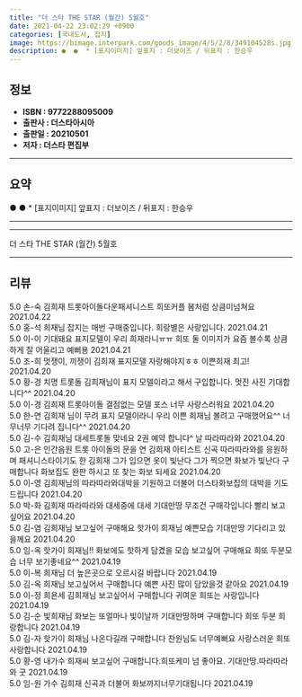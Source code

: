 ```yaml
---
title: "더 스타 THE STAR (월간) 5월호"
date: 2021-04-22 23:02:29 +0900
categories: [국내도서, 잡지]
image: https://bimage.interpark.com/goods_image/4/5/2/8/349104528s.jpg
description: ●  ●  * [표지이미지] 앞표지 : 더보이즈 / 뒤표지 : 한승우
---
```


## **정보**

- **ISBN : 9772288095009**
- **출판사 : 더스타아시아**
- **출판일 : 20210501**
- **저자 : 더스타 편집부**

------



## **요약**

●  ●  * [표지이미지] 앞표지 : 더보이즈 / 뒤표지 : 한승우

------



------


더 스타 THE STAR (월간) 5월호 

------


## **리뷰** 

5.0 손-숙 김희재 트롯아이돌다운패셔니스트
희또커플 봄처럼 상큼미넘쳐요  2021.04.22 <br/>5.0 홍-석 희재님 잡지는 매번 구매중입니다. 희랑별은 사랑입니다. 2021.04.21 <br/>5.0 이-이 기대돼요 표지모델이 우리 희재라니ㅠㅠ
희또 둘 이미지가 요즘 볼수록 상큼하게
잘 어울리고 예뻐용 2021.04.21 <br/>5.0 조-희 멋쟁이, 끼쟁이 김희재 표지모델 자랑해야지ㅎㅎ 이쁜희재  최고! 2021.04.20 <br/>5.0 황-경 치명 트롯돌 김희재님이 표지 모델이라고 해서 구입합니다. 멋진 사진 기대합니다^^ 2021.04.20 <br/>5.0 이-경 김희재 트롯아이돌 결점없는 모델 포스 너무 사랑스러워요  2021.04.20 <br/>5.0 한-연 김희재 님이 무려 표지 모델이라니
우리 이쁜 희재님 볼려고 구매했어요^^ 
너무너무 기다려 집니다^^ 2021.04.20 <br/>5.0 김-수 김희재님 대세트롯돌 맞네요
2권 예약 합니다^
날 따라따라와  2021.04.20 <br/>5.0 고-은 인간음원 트롯 아이돌의 문을 연 김희재 아티스트
신곡 따라따라와를 응원하며 패셔니스타이기도 한 김희재 그가 입으면 옷이 빛난다 그가 찍으면 화보가 빛난다 구매합니다 화보집도 완판 하시고 또 찾는 화보 되세요 2021.04.20 <br/>5.0 이-영 김희재님의 따라따라와대박을 기원하고 더불어 더스타화보집의 대박을 기도드립니다  2021.04.20 <br/>5.0 박-화 김희재 따라따라와 대세중에 대세 기대만땅 무조건 구매각입니다 빨리 보고싶어요  2021.04.20 <br/>5.0 김-염 김희재님 보고싶어 구매해요 핫가이 희재님 예쁜모습 기대만땅 기다리고 있을께요 2021.04.20 <br/>5.0 임-옥 핫가이 희재님!! 화보에도 핫하게 담겼을 모습 보고싶어 구매해요 희또 두분모습 너무 보기좋네요^^ 2021.04.19 <br/>5.0 이-복 희재님 더 높은곳으로 오르시길 바랍니다 2021.04.19 <br/>5.0 김-옥 희재님 보고싶어서 구매합니다 예쁜 사진 많이 담았을것 같아요 2021.04.19 <br/>5.0 이-정 희욘세 김희재님 보고싶어서 구매합니다 귀여운 희또는 사랑입니다 2021.04.19 <br/>5.0 김-순 빛희재님 화보는 또얼마나 빛이날까 기대만땅하며 구매합니다 희또 두분 희랑합니다 2021.04.19 <br/>5.0 김-자 핫가이 희재님 나온다길래 구매합니다
찬원님도 너무예뻐요 
사랑스러운 희또 사랑합니다 2021.04.19 <br/>5.0 황-영 내가수 희재씨 보고싶어 구매합니다.희또케미 넘 좋아요.
기대만땅.따라따라와 굿 2021.04.19 <br/>5.0 임-원 가수 김희재 신곡과 더불어 화보까지너무기대됩니다 2021.04.19 <br/>